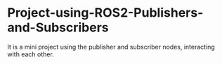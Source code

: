 # Project-using-ROS2-Publishers-and-Subscribers
It is a mini project using the publisher and subscriber nodes, interacting with each other.   
